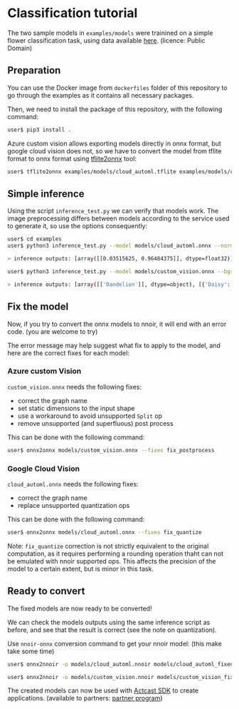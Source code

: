 # Classification tutorial

The two sample models in `examples/models` were trainined on a simple flower classification task, using data available [here](https://public.roboflow.com/classification/flowers_classification/2). (licence: Public Domain)

## Preparation

You can use the Docker image from `dockerfiles` folder of this repository to go through the examples as it contains all necessary packages.

Then, we need to install the package of this repository, with the following command:

```bash
user$ pip3 install .
```

Azure custom vision allows exporting models directly in onnx format, but google cloud vision does not, so we have to convert the model from tflite format to onnx format using [tflite2onnx](https://github.com/jackwish/tflite2onnx) tool:

```bash
user$ tflite2onnx examples/models/cloud_automl.tflite examples/models/cloud_automl.onnx
```

## Simple inference

Using the script `inference_test.py` we can verify that models work. The image preprocessing differs between models according to the service used to generate it, so use the options consequently:

```bash
user$ cd examples
user$ python3 inference_test.py --model models/cloud_automl.onnx --normalized

> inference outputs: [array([[0.03515625, 0.96484375]], dtype=float32)]

user$ python3 inference_test.py --model models/custom_vision.onnx --bgr

> inference outputs: [array([['Dandelion']], dtype=object), [{'Daisy': 0.24544349312782288, 'Dandelion': 0.7545564770698547}]]
```

## Fix the model

Now, if you try to convert the onnx models to nnoir, it will end with an error code. (you are welcome to try)

The error message may help suggest what fix to apply to the model, and here are the correct fixes for each model:

### Azure custom Vision

`custom_vision.onnx` needs the following fixes:

- correct the graph name
- set static dimensions to the input shape
- use a workaround to avoid unsupported `Split` op
- remove unsupported (and superfluous) post process

This can be done with the following command:

```bash
user$ onnx2onnx models/custom_vision.onnx --fixes fix_postprocess 
```

### Google Cloud Vision

`cloud_automl.onnx` needs the following fixes:

- correct the graph name
- replace unsupported quantization ops

This can be done with the following command:

```bash
user$ onnx2onnx models/cloud_automl.onnx --fixes fix_quantize 
```

Note: `fix_quantize` correction is not strictly equivalent to the original computation, as it requires performing a rounding operation thaht can not be emulated with nnoir supported ops. This affects the precision of the model to a certain extent, but is minor in this task.

## Ready to convert

The fixed models are now ready to be converted!

We can check the models outputs using the same inference script as before, and see that the result is correct (see the note on quantization).

Use `nnoir-onnx` conversion command to get your nnoir model: (this make take some time)

```bash
user$ onnx2nnoir -o models/cloud_automl.nnoir models/cloud_automl_fixed.onnx

user$ onnx2nnoir -o models/custom_vision.nnoir models/custom_vision_fixed.onnx
```

The created models can now be used with [Actcast SDK](https://actcast.io/docs/ForVendor/ApplicationDevelopment/GettingStarted/) to create applications. (available to partners: [partner program](https://actcast.io/docs/files/partner_program.pdf))
